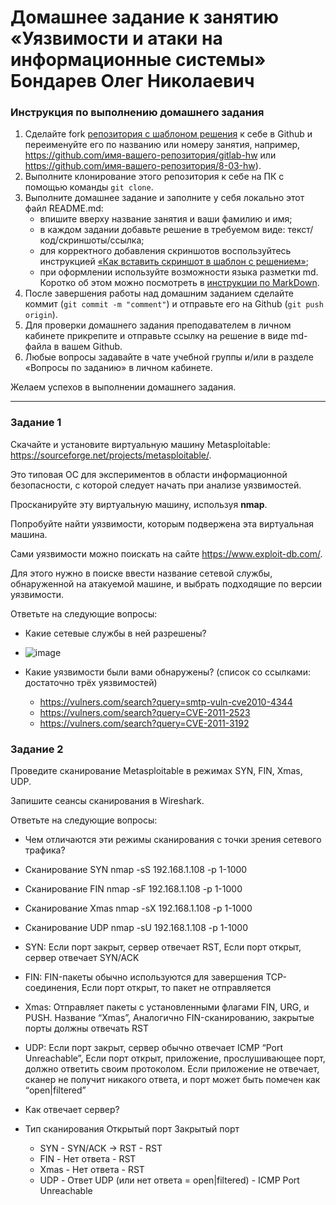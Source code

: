 # Домашнее задание к занятию «Уязвимости и атаки на информационные системы» Бондарев Олег Николаевич

### Инструкция по выполнению домашнего задания

1. Сделайте fork [репозитория c шаблоном решения](https://github.com/netology-code/sys-pattern-homework) к себе в Github и переименуйте его по названию или номеру занятия, например, https://github.com/имя-вашего-репозитория/gitlab-hw или https://github.com/имя-вашего-репозитория/8-03-hw).
2. Выполните клонирование этого репозитория к себе на ПК с помощью команды `git clone`.
3. Выполните домашнее задание и заполните у себя локально этот файл README.md:
   - впишите вверху название занятия и ваши фамилию и имя;
   - в каждом задании добавьте решение в требуемом виде: текст/код/скриншоты/ссылка;
   - для корректного добавления скриншотов воспользуйтесь инструкцией [«Как вставить скриншот в шаблон с решением»](https://github.com/netology-code/sys-pattern-homework/blob/main/screen-instruction.md);
   - при оформлении используйте возможности языка разметки md. Коротко об этом можно посмотреть в [инструкции по MarkDown](https://github.com/netology-code/sys-pattern-homework/blob/main/md-instruction.md).
4. После завершения работы над домашним заданием сделайте коммит (`git commit -m "comment"`) и отправьте его на Github (`git push origin`).
5. Для проверки домашнего задания преподавателем в личном кабинете прикрепите и отправьте ссылку на решение в виде md-файла в вашем Github.
6. Любые вопросы задавайте в чате учебной группы и/или в разделе «Вопросы по заданию» в личном кабинете.

Желаем успехов в выполнении домашнего задания.

------

### Задание 1

Скачайте и установите виртуальную машину Metasploitable: https://sourceforge.net/projects/metasploitable/.

Это типовая ОС для экспериментов в области информационной безопасности, с которой следует начать при анализе уязвимостей.

Просканируйте эту виртуальную машину, используя **nmap**.

Попробуйте найти уязвимости, которым подвержена эта виртуальная машина.

Сами уязвимости можно поискать на сайте https://www.exploit-db.com/.

Для этого нужно в поиске ввести название сетевой службы, обнаруженной на атакуемой машине, и выбрать подходящие по версии уязвимости.

Ответьте на следующие вопросы:

- Какие сетевые службы в ней разрешены?

- ![image](https://github.com/user-attachments/assets/57097bce-0d77-400c-a0e7-b224d1ef4775)

- Какие уязвимости были вами обнаружены? (список со ссылками: достаточно трёх уязвимостей)
  - https://vulners.com/search?query=smtp-vuln-cve2010-4344
  - https://vulners.com/search?query=CVE-2011-2523
  - https://vulners.com/search?query=CVE-2011-3192

### Задание 2

Проведите сканирование Metasploitable в режимах SYN, FIN, Xmas, UDP.

Запишите сеансы сканирования в Wireshark.

Ответьте на следующие вопросы:

- Чем отличаются эти режимы сканирования с точки зрения сетевого трафика?
  
- Сканирование SYN nmap -sS 192.168.1.108 -p 1-1000
- Сканирование FIN nmap -sF 192.168.1.108 -p 1-1000
- Сканирование Xmas nmap -sX 192.168.1.108 -p 1-1000
- Сканирование UDP nmap -sU 192.168.1.108 -p 1-1000

- SYN: Если порт закрыт, сервер отвечает RST, Если порт открыт, сервер отвечает SYN/ACK
- FIN: FIN-пакеты обычно используются для завершения TCP-соединения, Если порт открыт, то пакет не отправляется
- Xmas: Отправляет пакеты с установленными флагами FIN, URG, и PUSH. Название “Xmas”, Аналогично FIN-сканированию, закрытые порты должны отвечать RST
- UDP: Если порт закрыт, сервер обычно отвечает ICMP “Port Unreachable”, Если порт открыт, приложение, прослушивающее порт, должно ответить своим протоколом. Если приложение не отвечает, сканер не получит никакого ответа, и порт может быть помечен как “open|filtered”

- Как отвечает сервер?

- Тип сканирования	Открытый порт	Закрытый порт
  - SYN	         - SYN/ACK -> RST	      - RST
  - FIN	        -  Нет ответа	        -  RST
  - Xmas	         - Нет ответа	         - RST
  - UDP	- Ответ UDP (или нет ответа = open|filtered)	- ICMP Port Unreachable
